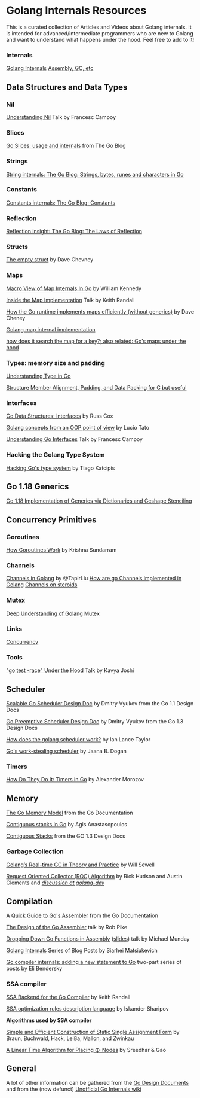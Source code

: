 # Golang Internals Resources

This is a curated collection of Articles and Videos about Golang internals. It is intended for advanced/intermediate programmers who are new to Golang and want to understand what happens under the hood. Feel free to add to it!

### Internals
[Golang Internals](https://www.altoros.com/blog/golang-internals-part-1-main-concepts-and-project-structure/)
[Assembly, GC, etc](https://github.com/teh-cmc/go-internals/tree/master)

## Data Structures and Data Types

### Nil
[Understanding Nil](https://www.youtube.com/watch?v=ynoY2xz-F8s) Talk by Francesc Campoy

### Slices
[Go Slices: usage and internals](https://blog.golang.org/go-slices-usage-and-internals) from The Go Blog

### Strings
[String internals: The Go Blog: Strings, bytes, runes and characters in Go](https://blog.golang.org/strings)

### Constants
[Constants internals: The Go Blog: Constants](https://blog.golang.org/constants)

### Reflection
[Reflection insight: The Go Blog: The Laws of Reflection](https://blog.golang.org/laws-of-reflection)

### Structs
[The empty struct](https://dave.cheney.net/2014/03/25/the-empty-struct) by Dave Chevney

### Maps
[Macro View of Map Internals In Go](https://www.goinggo.net/2013/12/macro-view-of-map-internals-in-go.html) by William Kennedy

[Inside the Map Implementation](https://youtu.be/Tl7mi9QmLns) Talk by Keith Randall

[How the Go runtime implements maps efficiently (without generics)](https://dave.cheney.net/2018/05/29/how-the-go-runtime-implements-maps-efficiently-without-generics) by Dave Cheney

[Golang map internal implementation](https://stackoverflow.com/questions/59290522/gos-maps-under-the-hood/59292254#59292254) 

[how does it search the map for a key?; also related: Go's maps under the hood](https://stackoverflow.com/questions/37995648/golang-map-internal-implementation-how-does-it-search-the-map-for-a-key)

### Types: memory size and padding
[Understanding Type in Go](https://www.ardanlabs.com/blog/2013/07/understanding-type-in-go.html) 

[Structure Member Alignment, Padding, and Data Packing for C but useful](https://www.geeksforgeeks.org/structure-member-alignment-padding-and-data-packing/)

### Interfaces
[Go Data Structures: Interfaces](https://research.swtch.com/interfaces) by Russ Cox

[Golang concepts from an OOP point of view](https://github.com/luciotato/golang-notes/blob/master/OOP.md) by Lucio Tato

[Understanding Go Interfaces](https://www.youtube.com/watch?v=F4wUrj6pmSI) Talk by Francesc Campoy

### Hacking the Golang Type System
[Hacking Go's type system](https://katcipis.github.io/blog/hack-go-types/) by Tiago Katcipis

## Go 1.18 Generics
[Go 1.18 Implementation of Generics via Dictionaries and Gcshape Stenciling](https://github.com/golang/proposal/blob/master/design/generics-implementation-dictionaries-go1.18.md)

## Concurrency Primitives
### Goroutines
[How Goroutines Work](http://blog.nindalf.com/how-goroutines-work/) by Krishna Sundarram

### Channels
[Channels in Golang](http://www.tapirgames.com/blog/golang-channel) by @TapirLiu
[How are go Channels implemented in Golang](https://stackoverflow.com/questions/19621149/how-are-go-channels-implemented)
[Channels on steroids](https://docs.google.com/document/d/1yIAYmbvL3JxOKOjuCyon7JhW4cSv1wy5hC0ApeGMV9s/pub)

### Mutex
[Deep Understanding of Golang Mutex](https://levelup.gitconnected.com/deep-understanding-of-golang-mutex-9964b02c56e9)

### Links
[Concurrency](https://github.com/golang-basics/concurrency/tree/master) 


### Tools
["go test -race" Under the Hood](https://www.youtube.com/watch?v=5erqWdlhQLA) Talk by Kavya Joshi

## Scheduler

[Scalable Go Scheduler Design Doc](https://docs.google.com/document/d/1TTj4T2JO42uD5ID9e89oa0sLKhJYD0Y_kqxDv3I3XMw/edit#heading=h.mmq8lm48qfcw) by Dmitry Vyukov from the Go 1.1 Design Docs

[Go Preemptive Scheduler Design Doc](https://docs.google.com/document/d/1ETuA2IOmnaQ4j81AtTGT40Y4_Jr6_IDASEKg0t0dBR8/edit#heading=h.3pilqarbrc9h) by Dmitry Vyukov from the Go 1.3 Design Docs

[How does the golang scheduler work?](https://www.quora.com/How-does-the-golang-scheduler-work/answer/Ian-Lance-Taylor) by Ian Lance Taylor

[Go's work-stealing scheduler](https://rakyll.org/scheduler/) by Jaana B. Dogan

### Timers
[How Do They Do It: Timers in Go](https://lk4d4.darth.io/posts/go-timers/) by Alexander Morozov

## Memory
[The Go Memory Model](https://golang.org/ref/mem) from the Go Documentation

[Contiguous stacks in Go](http://agis.io/2014/03/25/contiguous-stacks-in-go.html) by Agis Anastasopoulos

[Contiguous Stacks](https://docs.google.com/document/d/1wAaf1rYoM4S4gtnPh0zOlGzWtrZFQ5suE8qr2sD8uWQ/pub) from the GO 1.3 Design Docs

### Garbage Collection
[Golang’s Real-time GC in Theory and Practice](https://making.pusher.com/golangs-real-time-gc-in-theory-and-practice/) by Will Sewell

[Request Oriented Collector (ROC) Algorithm](https://golang.org/s/gctoc) by Rick Hudson and Austin Clements and
_[discussion at golang-dev](https://groups.google.com/d/topic/golang-dev/WcZaqTE51ZU/discussion)_

## Compilation
[A Quick Guide to Go's Assembler](https://golang.org/doc/asm) from the Go Documentation

[The Design of the Go Assembler](https://www.youtube.com/watch?v=KINIAgRpkDA) talk by Rob Pike

[Dropping Down Go Functions in Assembly](https://youtu.be/9jpnFmJr2PE) ([slides](https://github.com/golang/go/files/447163/GoFunctionsInAssembly.pdf)) talk by Michael Munday

[Golang Internals](https://blog.altoros.com/golang-part-1-main-concepts-and-project-structure.html) Series of Blog Posts by Siarhei Matsiukevich

[Go compiler internals: adding a new statement to Go](https://eli.thegreenplace.net/2019/go-compiler-internals-adding-a-new-statement-to-go-part-1/) two-part series of posts by Eli Bendersky



### SSA compiler
[SSA Backend for the Go Compiler](https://docs.google.com/document/d/1szwabPJJc4J-igUZU4ZKprOrNRNJug2JPD8OYi3i1K0/edit) by Keith Randall

[SSA optimization rules description language](https://quasilyte.dev/blog/post/go_ssa_rules/) by Iskander Sharipov

**Algorithms used by SSA compiler**

[Simple and Efficient Construction of Static Single
Assignment Form](http://pp.info.uni-karlsruhe.de/uploads/publikationen/braun13cc.pdf) by Braun, Buchwald, Hack, Leißa, Mallon, and Zwinkau

[A Linear Time Algorithm for Placing Φ-Nodes](http://citeseerx.ist.psu.edu/viewdoc/download?doi=10.1.1.8.1979&rep=rep1&type=pdf) by Sreedhar & Gao

## General

A lot of other information can be gathered from the [Go Design Documents](https://github.com/golang/go/wiki/DesignDocuments) and from the (now defunct) [Unofficial Go Internals wiki](http://web.archive.org/web/20150716120037/http://goin.wikispot.org/)
